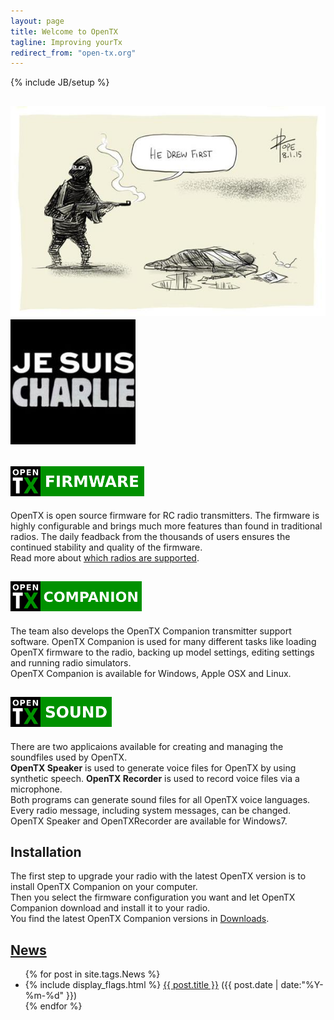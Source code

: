 ```yaml
---
layout: page
title: Welcome to OpenTX
tagline: Improving yourTx
redirect_from: "open-tx.org"
---
```

{% include JB/setup %}

## ![He drew first](/assets/images/hedrewfirst.jpg) ![Je suis Charlie](/assets/images/jesuischarlie.jpg) 

## ![OpenTX Logo](/assets/images/opentx-firmware-logo.png)
OpenTX is open source firmware for RC radio transmitters. The firmware is highly configurable and brings much more features than found in traditional radios. The daily feadback from the thousands of users ensures the continued stability and quality of the firmware.  
Read more about [which radios are supported](radios.html).  

## ![OpenTX Companion Logo](/assets/images/opentx-companion-logo.png)
The team also develops the OpenTX Companion transmitter support software. OpenTX Companion is used for many different tasks like loading OpenTX firmware to the radio, backing up model settings, editing settings and running radio simulators.   
OpenTX Companion is available for Windows, Apple OSX and Linux.

## ![OpenTX Sound Logo](/assets/images/opentx-sound-logo.png)
There are two applicaions available for creating and managing the soundfiles used by OpenTX.   
**OpenTX Speaker** is used to generate voice files for OpenTX by using synthetic speech. **OpenTX Recorder** is used to record voice files via a microphone.   
Both programs can generate sound files for all OpenTX voice languages. Every radio message, including system messages, can be changed.   
OpenTX Speaker and OpenTXRecorder are available for Windows7.

## Installation
The first step to upgrade your radio with the latest OpenTX version is to install OpenTX Companion on your computer.  
Then you select the firmware configuration you want and let OpenTX Companion download and install it to your radio.  
You find the latest OpenTX Companion versions in [Downloads](downloads.html).
    
## [News](news.html)
<ul class="posts">
{% for post in site.tags.News %}
  <div class="post_info">
    <li>
         {% include display_flags.html %}
         <a href="{{ post.url }}">{{ post.title }}</a>
         <span>({{ post.date | date:"%Y-%m-%d" }})</span>
    </li>
    </div>
{% endfor %}
</ul>
